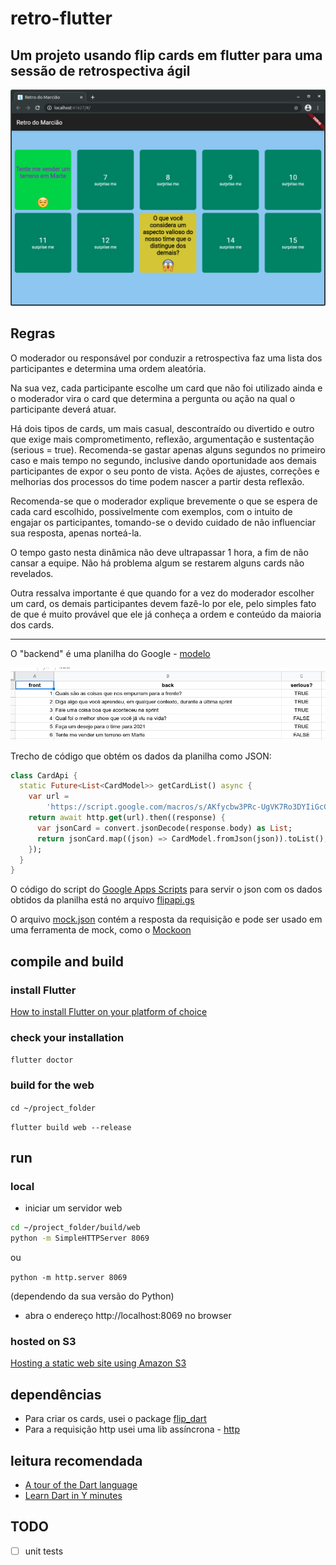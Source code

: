 # retro-flutter

## Um projeto usando flip cards em flutter para uma sessão de retrospectiva ágil

![Exemplo](screenshot.png "Exemplo")

## Regras

O moderador ou responsável por conduzir a retrospectiva faz uma lista dos participantes e determina uma ordem aleatória.

Na sua vez, cada participante escolhe um card que não foi utilizado ainda e o moderador vira o card que determina a pergunta ou ação na qual o participante deverá atuar.

Há dois tipos de cards, um mais casual, descontraído ou divertido e outro que exige mais comprometimento, reflexão, argumentação e sustentação (serious = true). Recomenda-se gastar apenas alguns segundos no primeiro caso e mais tempo no segundo, inclusive dando oportunidade aos demais participantes de expor o seu ponto de vista. Ações de ajustes, correções e melhorias dos processos do time podem nascer a partir desta reflexão.

Recomenda-se que o moderador explique brevemente o que se espera de cada card escolhido, possivelmente com exemplos, com o intuito de engajar os participantes, tomando-se o devido cuidado de não influenciar sua resposta, apenas norteá-la.

O tempo gasto nesta dinâmica não deve ultrapassar 1 hora, a fim de não cansar a equipe. Não há problema algum se restarem alguns cards não revelados.

Outra ressalva importante é que quando for a vez do moderador escolher um card, os demais participantes devem fazê-lo por ele, pelo simples fato de que é muito provável que ele já conheça a ordem e conteúdo da maioria dos cards.

---

O "backend" é uma planilha do Google - [modelo](https://docs.google.com/spreadsheets/d/1kkc-rEEyM7bv5CaUc41jtwabTwEXVofZfHCLVwt_L-Q/edit?usp=sharing)

![Planilha](screenshot2.png "Planilha")

Trecho de código que obtém os dados da planilha como JSON:

```dart
class CardApi {
  static Future<List<CardModel>> getCardList() async {
    var url =
        'https://script.google.com/macros/s/AKfycbw3PRc-UgVK7Ro3DYIiGcCRv0CR0oWrdr3O-eYAz7L3RXNqJgop6FPpaQCfyPHqa3ysPw/exec';
    return await http.get(url).then((response) {
      var jsonCard = convert.jsonDecode(response.body) as List;
      return jsonCard.map((json) => CardModel.fromJson(json)).toList();
    });
  }
}
```

O código do script do [Google Apps Scripts](https://developers.google.com/apps-script) para servir o json com os dados obtidos da planilha está no arquivo [flipapi.gs](flipapi.gs)

O arquivo [mock.json](mock.json) contém a resposta da requisição e pode ser usado em uma ferramenta de mock, como o [Mockoon](https://mockoon.com)

## compile and build

### install Flutter

[How to install Flutter on your platform of choice](https://flutter.dev/docs/get-started/install)

### check your installation

`flutter doctor`

### build for the web

`cd ~/project_folder`

`flutter build web --release`

## run

### local

- iniciar um servidor web

```bash
cd ~/project_folder/build/web
python -m SimpleHTTPServer 8069
```
ou

`python -m http.server 8069`

(dependendo da sua versão do Python)

- abra o endereço http://localhost:8069 no browser

### hosted on S3

[Hosting a static web site using Amazon S3](https://docs.aws.amazon.com/AmazonS3/latest/userguide/WebsiteHosting.html)

## dependências

- Para criar os cards, usei o package [flip_dart](https://github.com/fedeoo/flip_card)
- Para a requisição http usei uma lib assíncrona - [http](https://pub.dev/packages/http)

## leitura recomendada

- [A tour of the Dart language](https://dart.dev/guides/language/language-tour)
- [Learn Dart in Y minutes](https://learnxinyminutes.com/docs/dart/)

## TODO

- [ ] unit tests
